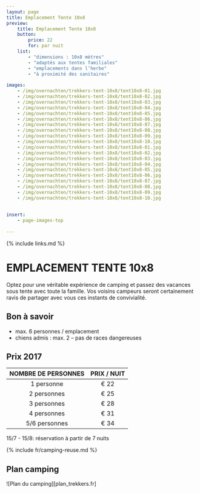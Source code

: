 ```yaml
---
layout: page
title: Emplacement Tente 10x8
preview: 
    title: Emplacement Tente 10x8
    button:
        price: 22
        for: par nuit
    list:
        - "dimensions : 10x8 mètres"
        - "adaptés aux tentes familiales"
        - "emplacements dans l’herbe"
        - "à proximité des sanitaires"
       
images:
    - /img/overnachten/trekkers-tent-10x8/tent10x8-01.jpg
    - /img/overnachten/trekkers-tent-10x8/tent10x8-02.jpg
    - /img/overnachten/trekkers-tent-10x8/tent10x8-03.jpg
    - /img/overnachten/trekkers-tent-10x8/tent10x8-04.jpg
    - /img/overnachten/trekkers-tent-10x8/tent10x8-05.jpg
    - /img/overnachten/trekkers-tent-10x8/tent10x8-06.jpg
    - /img/overnachten/trekkers-tent-10x8/tent10x8-07.jpg
    - /img/overnachten/trekkers-tent-10x8/tent10x8-08.jpg
    - /img/overnachten/trekkers-tent-10x8/tent10x8-09.jpg
    - /img/overnachten/trekkers-tent-10x8/tent10x8-10.jpg
    - /img/overnachten/trekkers-tent-10x8/tent10x8-01.jpg
    - /img/overnachten/trekkers-tent-10x8/tent10x8-02.jpg
    - /img/overnachten/trekkers-tent-10x8/tent10x8-03.jpg
    - /img/overnachten/trekkers-tent-10x8/tent10x8-04.jpg
    - /img/overnachten/trekkers-tent-10x8/tent10x8-05.jpg
    - /img/overnachten/trekkers-tent-10x8/tent10x8-06.jpg
    - /img/overnachten/trekkers-tent-10x8/tent10x8-07.jpg
    - /img/overnachten/trekkers-tent-10x8/tent10x8-08.jpg
    - /img/overnachten/trekkers-tent-10x8/tent10x8-09.jpg
    - /img/overnachten/trekkers-tent-10x8/tent10x8-10.jpg
    
    
insert:
    - page-images-top
    
---
```


{% include links.md %}

# EMPLACEMENT TENTE 10x8

Optez pour une véritable expérience de camping et passez des vacances sous tente avec toute la famille. Vos voisins campeurs seront certainement ravis de partager avec vous ces instants de convivialité. 

## Bon à savoir

- max. 6 personnes / emplacement
- chiens admis : max. 2 – pas de races dangereuses

## Prix 2017

NOMBRE DE PERSONNES | PRIX / NUIT     
:------------------:|:-----------:|
1 personne          |€ 22              
2 personnes         |€ 25                   
3 personnes         |€ 28      
4 personnes         |€ 31
5/6 personnes       |€ 34
      

15/7 - 15/8: réservation à partir de 7 nuits

{% include fr/camping-reuse.md %}

## Plan camping

![Plan du camping][plan_trekkers.fr]